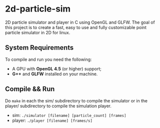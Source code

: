 # 2d-particle-sim
2D particle simulator and player in C using OpenGL and GLFW.
The goal of this project is to create a fast, easy to use and fully customizable point particle simulator in 2D for linux.

## System Requirements
To compile and run you need the following:
- A GPU with **OpenGL 4.5** (or higher) support;
- **G++** and **GLFW** installed on your machine.

## Compile && Run
Do `make` in each the sim/ subdirectory to compile the simulator or in the player/ subdirectory to compile the simulation player.
- sim: `./simulator [filename] [particle_count] [frames]`
- player: `./player [filename] [frames/s]`
